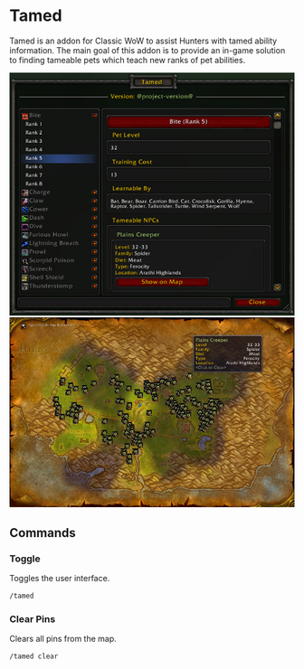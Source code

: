 # Tamed

Tamed is an addon for Classic WoW to assist Hunters with tamed ability information. The main goal of this addon is to provide an in-game solution to finding tameable pets which teach new ranks of pet abilities.

![Tamed](/tamed.png?raw=true)
![Pins](/pins.png?raw=true)

## Commands

### Toggle

Toggles the user interface.

```txt
/tamed
```

### Clear Pins

Clears all pins from the map.

```txt
/tamed clear
```

